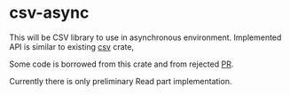 # csv-async
This will be CSV library to use in asynchronous environment.
Implemented API is similar to existing [csv](https://github.com/BurntSushi/rust-csv) crate,

Some code is borrowed from this crate and from rejected [PR](https://github.com/BurntSushi/rust-csv/pull/199).

Currently there is only preliminary Read part implementation.
